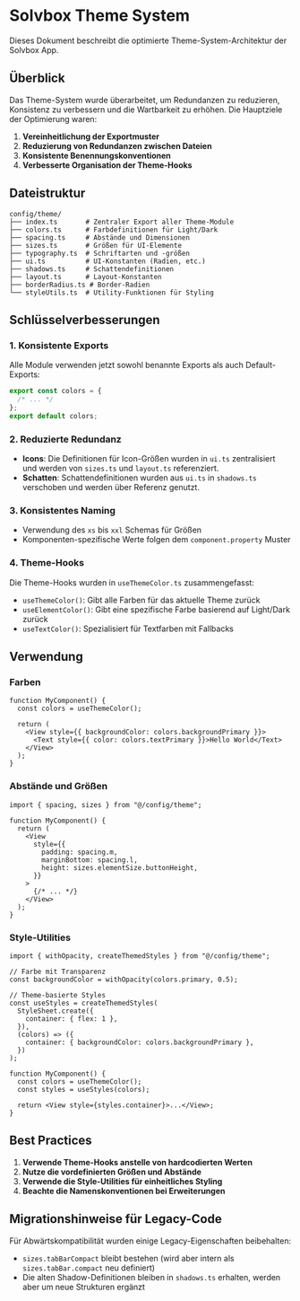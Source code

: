 # Solvbox Theme System

Dieses Dokument beschreibt die optimierte Theme-System-Architektur der Solvbox App.

## Überblick

Das Theme-System wurde überarbeitet, um Redundanzen zu reduzieren, Konsistenz zu verbessern und die Wartbarkeit zu erhöhen. Die Hauptziele der Optimierung waren:

1. **Vereinheitlichung der Exportmuster**
2. **Reduzierung von Redundanzen zwischen Dateien**
3. **Konsistente Benennungskonventionen**
4. **Verbesserte Organisation der Theme-Hooks**

## Dateistruktur

```
config/theme/
├── index.ts       # Zentraler Export aller Theme-Module
├── colors.ts      # Farbdefinitionen für Light/Dark
├── spacing.ts     # Abstände und Dimensionen
├── sizes.ts       # Größen für UI-Elemente
├── typography.ts  # Schriftarten und -größen
├── ui.ts          # UI-Konstanten (Radien, etc.)
├── shadows.ts     # Schattendefinitionen
├── layout.ts      # Layout-Konstanten
├── borderRadius.ts # Border-Radien
└── styleUtils.ts  # Utility-Funktionen für Styling
```

## Schlüsselverbesserungen

### 1. Konsistente Exports

Alle Module verwenden jetzt sowohl benannte Exports als auch Default-Exports:

```typescript
export const colors = {
  /* ... */
};
export default colors;
```

### 2. Reduzierte Redundanz

- **Icons**: Die Definitionen für Icon-Größen wurden in `ui.ts` zentralisiert und werden von `sizes.ts` und `layout.ts` referenziert.
- **Schatten**: Schattendefinitionen wurden aus `ui.ts` in `shadows.ts` verschoben und werden über Referenz genutzt.

### 3. Konsistentes Naming

- Verwendung des `xs` bis `xxl` Schemas für Größen
- Komponenten-spezifische Werte folgen dem `component.property` Muster

### 4. Theme-Hooks

Die Theme-Hooks wurden in `useThemeColor.ts` zusammengefasst:

- `useThemeColor()`: Gibt alle Farben für das aktuelle Theme zurück
- `useElementColor()`: Gibt eine spezifische Farbe basierend auf Light/Dark zurück
- `useTextColor()`: Spezialisiert für Textfarben mit Fallbacks

## Verwendung

### Farben

```tsx
function MyComponent() {
  const colors = useThemeColor();

  return (
    <View style={{ backgroundColor: colors.backgroundPrimary }}>
      <Text style={{ color: colors.textPrimary }}>Hello World</Text>
    </View>
  );
}
```

### Abstände und Größen

```tsx
import { spacing, sizes } from "@/config/theme";

function MyComponent() {
  return (
    <View
      style={{
        padding: spacing.m,
        marginBottom: spacing.l,
        height: sizes.elementSize.buttonHeight,
      }}
    >
      {/* ... */}
    </View>
  );
}
```

### Style-Utilities

```tsx
import { withOpacity, createThemedStyles } from "@/config/theme";

// Farbe mit Transparenz
const backgroundColor = withOpacity(colors.primary, 0.5);

// Theme-basierte Styles
const useStyles = createThemedStyles(
  StyleSheet.create({
    container: { flex: 1 },
  }),
  (colors) => ({
    container: { backgroundColor: colors.backgroundPrimary },
  })
);

function MyComponent() {
  const colors = useThemeColor();
  const styles = useStyles(colors);

  return <View style={styles.container}>...</View>;
}
```

## Best Practices

1. **Verwende Theme-Hooks anstelle von hardcodierten Werten**
2. **Nutze die vordefinierten Größen und Abstände**
3. **Verwende die Style-Utilities für einheitliches Styling**
4. **Beachte die Namenskonventionen bei Erweiterungen**

## Migrationshinweise für Legacy-Code

Für Abwärtskompatibilität wurden einige Legacy-Eigenschaften beibehalten:

- `sizes.tabBarCompact` bleibt bestehen (wird aber intern als `sizes.tabBar.compact` neu definiert)
- Die alten Shadow-Definitionen bleiben in `shadows.ts` erhalten, werden aber um neue Strukturen ergänzt
